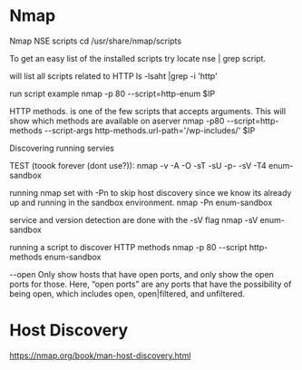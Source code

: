 # Nmap

Nmap NSE scripts
cd /usr/share/nmap/scripts

To get an easy list of the installed scripts try locate nse | grep script. 


will list all scripts related to HTTP
ls -lsaht |grep -i 'http'


run script example
nmap -p 80 --script=http-enum $IP


HTTP methods. is one of the few scripts that accepts arguments. This will show which methods are available on aserver
nmap -p80 --script=http-methods --script-args http-methods.url-path='/wp-includes/' $IP


Discovering running servies

TEST (toook forever (dont use?)): nmap -v -A -O -sT -sU -p- -sV -T4 enum-sandbox

running nmap set with -Pn to skip host discovery since we know its already up and running in the sandbox environment. 
nmap -Pn enum-sandbox


service and version detection are done with the -sV flag
nmap -sV enum-sandbox


running a script to discover HTTP methods
nmap -p 80 --script http-methods enum-sandbox



--open
Only show hosts that have open ports, and only show the open ports for those. Here, “open ports” are any ports that have the possibility of being open, which includes open, open|filtered, and unfiltered.


# Host Discovery
https://nmap.org/book/man-host-discovery.html


